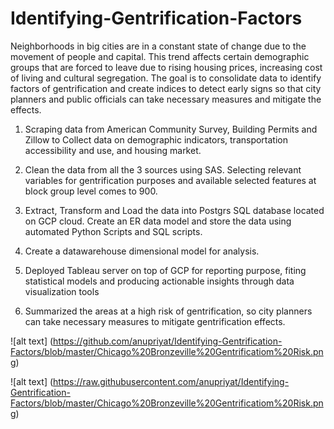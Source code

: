 # Identifying-Gentrification-Factors

Neighborhoods in big cities are in a constant state of change due to the movement of people and capital. This trend affects certain demographic groups that are forced to leave due to rising housing prices, increasing cost of living and cultural segregation. The goal is to consolidate data to identify factors of gentrification and create indices to detect early signs so that city planners and public officials can take necessary measures and mitigate the effects.

1. Scraping data from American Community Survey, Building Permits and Zillow to Collect data on demographic indicators, transportation accessibility and use, and housing market.

2. Clean the data from all the 3 sources using SAS. Selecting relevant variables for gentrification purposes and available selected features at block group level comes to 900.

3. Extract, Transform and Load the data into Postgrs SQL database located on GCP cloud. Create an ER data model and store the data using automated Python Scripts and SQL scripts.

4. Create a datawarehouse dimensional model for analysis.

5. Deployed Tableau server on top of GCP for reporting purpose, fiting statistical models and producing actionable insights through data visualization tools

6. Summarized the areas at a high risk of gentrification, so city planners can take necessary measures to mitigate gentrification effects. 

![alt text] (https://github.com/anupriyat/Identifying-Gentrification-Factors/blob/master/Chicago%20Bronzeville%20Gentrificatiom%20Risk.png)

![alt text] (https://raw.githubusercontent.com/anupriyat/Identifying-Gentrification-Factors/blob/master/Chicago%20Bronzeville%20Gentrificatiom%20Risk.png)

